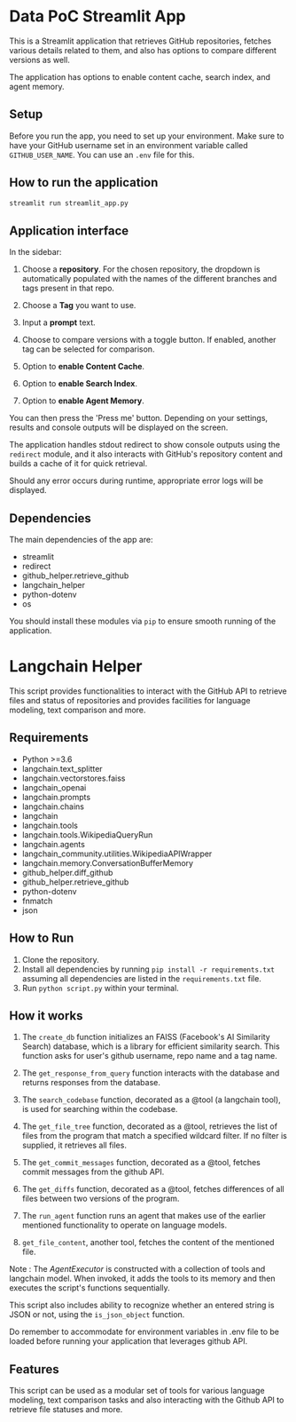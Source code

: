 # Data PoC Streamlit App

This is a Streamlit application that retrieves GitHub repositories, fetches various details related to them, and also has options to compare different versions as well.

The application has options to enable content cache, search index, and agent memory.

## Setup

Before you run the app, you need to set up your environment. Make sure to have your GitHub username set in an environment variable called `GITHUB_USER_NAME`. You can use an `.env` file for this.

## How to run the application

```bash
streamlit run streamlit_app.py
```

## Application interface

In the sidebar:

1. Choose a **repository**. For the chosen repository, the dropdown is automatically populated with the names of the different branches and tags present in that repo.

2. Choose a **Tag** you want to use. 

3. Input a **prompt** text.

4. Choose to compare versions with a toggle button. If enabled, another tag can be selected for comparison.

5. Option to **enable Content Cache**.

6. Option to **enable Search Index**.

7. Option to **enable Agent Memory**.

You can then press the 'Press me' button. Depending on your settings, results and console outputs will be displayed on the screen.

The application handles stdout redirect to show console outputs using the `redirect` module, and it also interacts with GitHub's repository content and builds a cache of it for quick retrieval.

Should any error occurs during runtime, appropriate error logs will be displayed.

## Dependencies

The main dependencies of the app are:

- streamlit
- redirect
- github_helper.retrieve_github
- langchain_helper
- python-dotenv
- os

You should install these modules via `pip` to ensure smooth running of the application.

# Langchain Helper

This script provides functionalities to interact with the GitHub API to retrieve files and status of repositories and provides facilities for language modeling, text comparison and more.

## Requirements
- Python >=3.6
- langchain.text_splitter
- langchain.vectorstores.faiss
- langchain_openai
- langchain.prompts
- langchain.chains
- langchain 
- langchain.tools
- langchain.tools.WikipediaQueryRun
- langchain.agents
- langchain_community.utilities.WikipediaAPIWrapper
- langchain.memory.ConversationBufferMemory
- github_helper.diff_github
- github_helper.retrieve_github
- python-dotenv
- fnmatch
- json

## How to Run
1. Clone the repository.
2. Install all dependencies by running `pip install -r requirements.txt` assuming all dependencies are listed in the `requirements.txt` file.
3. Run `python script.py` within your terminal.

## How it works

1. The `create_db` function initializes an FAISS (Facebook's AI Similarity Search) database, which is a library for efficient similarity search. This function asks for user's github username, repo name and a tag name. 

2. The `get_response_from_query` function interacts with the database and returns responses from the database.

3. The `search_codebase` function, decorated as a @tool (a langchain tool), is used for searching within the codebase.

4. The `get_file_tree` function, decorated as a @tool, retrieves the list of files from the program that match a specified wildcard filter. If no filter is supplied, it retrieves all files.

5. The `get_commit_messages` function, decorated as a @tool, fetches commit messages from the github API.

6. The `get_diffs` function, decorated as a @tool, fetches differences of all files between two versions of the program.

7. The `run_agent` function runs an agent that makes use of the earlier mentioned functionality to operate on language models.

8. `get_file_content`, another tool, fetches the content of the mentioned file.

Note : The *AgentExecutor* is constructed with a collection of tools and langchain model. When invoked, it adds the tools to its memory and then executes the script's functions sequentially. 

This script also includes ability to recognize whether an entered string is JSON or not, using the `is_json_object` function. 

Do remember to accommodate for environment variables in .env file to be loaded before running your application that leverages github API. 

## Features
This script can be used as a modular set of tools for various language modeling, text comparison tasks and also interacting with the Github API to retrieve file statuses and more.
